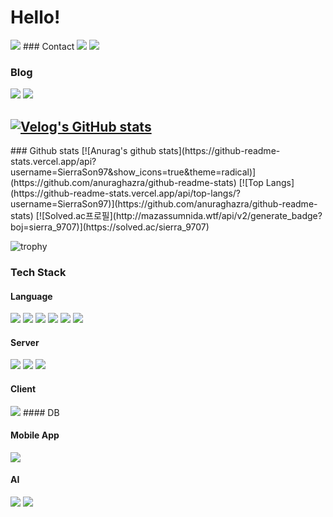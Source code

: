 # Hello!
<div align="center>
- Name : WOOJIN SON (SIERRA SON)
- Birthday : 1997.07.15  
- Notion : 
<a href="https://honorable-alto-0cf.notion.site/Son-Woojin-74fb7fd1c3604c01ab214c296aaccd42" target="_blank"><img src="https://img.shields.io/badge/notion-3E4405F?style=flat-square&logo=notino&logoColor=white"/></a>
### Contact
<a href="mailto:wujins58@gmail.com" target="_blank"><img src="https://img.shields.io/badge/gmail-FFCD00?style=flat-square&logo=gmail&logoColor=white"/></a>
<a href="mailto:sierra_wj@kakao.com" target="_blank"><img src="https://img.shields.io/badge/kakao-EA4335?style=flat-square&logo=kakao&logoColor=white"/></a>

### Blog
<a href="https://www.instagram.com/s.wj97/" target="_blank"><img src="https://img.shields.io/badge/instagram-3E4405F?style=flat-square&logo=instagram&logoColor=white"/></a>
<a href="https://velog.io/@sierra9707" target="_blank"><img src="https://img.shields.io/badge/velog-20C997?style=flat-square&logo=velog&logoColor=white"/></a>

[![Velog's GitHub stats](https://velog-readme-stats.vercel.app/api?name=sierra9707&slug=20220106-대학-생활-회고록)](https://velog.io/@sierra9707/20220106-%EB%8C%80%ED%95%99-%EC%83%9D%ED%99%9C-%ED%9A%8C%EA%B3%A0%EB%A1%9D)
----
</div>
### Github stats
[![Anurag's github stats](https://github-readme-stats.vercel.app/api?username=SierraSon97&show_icons=true&theme=radical)](https://github.com/anuraghazra/github-readme-stats)  
[![Top Langs](https://github-readme-stats.vercel.app/api/top-langs/?username=SierraSon97)](https://github.com/anuraghazra/github-readme-stats)
[![Solved.ac프로필](http://mazassumnida.wtf/api/v2/generate_badge?boj=sierra_9707)](https://solved.ac/sierra_9707)

![trophy](https://github-profile-trophy.vercel.app/?username=SierraSon97)

### Tech Stack
#### Language
<img src="https://img.shields.io/badge/C++-00599C?style=flat&logo=#512BD4&logoColor=white"/>
<img src="https://img.shields.io/badge/Java-007396?style=flat&logo=#512BD4&logoColor=white"/>
<img src="https://img.shields.io/badge/Python-3776AB?style=flat&logo=#512BD4&logoColor=white"/>
<img src="https://img.shields.io/badge/Javascript-F7DF1E?style=flat&logo=#512BD4&logoColor=white"/>
<img src="https://img.shields.io/badge/TypeScript-3178C6?style=flat&logo=#512BD4&logoColor=white"/>
<img src="https://img.shields.io/badge/C Sharp-239120?style=flat&logo=#512BD4&logoColor=white"/>

#### Server
<img src="https://img.shields.io/badge/Spring-6DB33F?style=flat-square&logo=Spring&logoColor=white"/>
<img src="https://img.shields.io/badge/Spring Boot-6DB33F?style=flat-square&logo=Spring Boot&logoColor=white"/>
<img src="https://img.shields.io/badge/Node.js-339933?style=flat&logo=#512BD4&logoColor=white"/>

#### Client
<img src="https://img.shields.io/badge/React-61DAFB?style=flat&logo=#512BD4&logoColor=white"/>
#### DB

#### Mobile App
<img src="https://img.shields.io/badge/Android-3DDC84?style=flat&logo=#512BD4&logoColor=white"/>

#### AI
<img src="https://img.shields.io/badge/Tensorflow-FF6F00?style=flat&logo=#512BD4&logoColor=white"/>
<img src="https://img.shields.io/badge/OpenCV-5C3EE8?style=flat&logo=#512BD4&logoColor=white"/>

